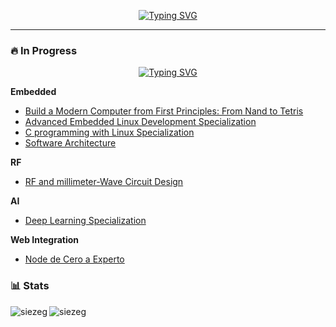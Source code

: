
<p align="center">
<a href="https://git.io/typing-svg"><img src="https://readme-typing-svg.demolab.com?font=Shadows+Into+Light&size=55&duration=2000&pause=1000&color=000000&background=FFFFFF&center=true&vCenter=true&width=1000&height=120&lines=%60%60'-.%2C_%2C.-'%60%60'-.%2C_%2C.%3D'%60%60'-.%2C_%2C.-'%60%60'-.%2C_%2C.%3D'%60%60+STAY+CURIOUS!+%60%60'-.%2C_%2C.-'%60%60'-.%2C_%2C.%3D'%60%60'-.%2C_%2C.-'%60%60'-.%2C_%2C.%3D'%60%60;o+1+o+o+1+o+1+1+o+o+1+o+1+o+o+1+%3C+STAY+HACK!+%3E+o+1+o+o+1+o+1+1+o+o+1+o+1+o+o+1" alt="Typing SVG" /></a>
</p>

<!--
### Where I am:
**Contact:**
<a href="https://linkedin.com/in/nelsonrs" target="blank"><img align="center" src="https://raw.githubusercontent.com/rahuldkjain/github-profile-readme-generator/master/src/images/icons/Social/linked-in-alt.svg" alt="nelsonrs" height="30" width="40" /></a>
<a href="https://twitter.com/siezeg" target="blank"><img align="center" src="https://raw.githubusercontent.com/rahuldkjain/github-profile-readme-generator/master/src/images/icons/Social/twitter.svg" alt="siezeg" height="30" width="40" /></a>
<a href="https://www.youtube.com/@siezeg" target="blank"><img align="center" src="https://raw.githubusercontent.com/rahuldkjain/github-profile-readme-generator/master/src/images/icons/Social/youtube.svg" alt="siezeg" height="30" width="40" /></a>

**Programming:**
<a href="https://exercism.org/profiles/siezeg" target="_blank" rel="noreferrer"> <img align="center" src="https://d24y9kuxp2d7l2.cloudfront.net/assets/icons/exercism-face-gradient-31ce1b1261c54ead735cf687a2dc8549b3d00bb1.svg" alt="python" width="40" height="35"/> </a> 
<a href="https://www.leetcode.com/siezeg" target="blank"><img align="center" src="https://raw.githubusercontent.com/rahuldkjain/github-profile-readme-generator/master/src/images/icons/Social/leet-code.svg" alt="siezeg" height="30" width="40" /></a>

---


> Click on each icon or link to check my work.
 
### ⚔️ Tools

**Programming:**
<a href="https://github.com/siezeg/portfolio/blob/main/tools/python.md" target="_blank" rel="noreferrer"> <img align="center" src="https://raw.githubusercontent.com/devicons/devicon/master/icons/python/python-original.svg" alt="python" width="35" height="35"/> </a> 

### 🧠 Skills
**Fundamentals:**
[Practice Journal]() **`circuits, algorithms, maths, ...`**  

**Hardware:**
[RF Design](https://github.com/siezeg/portfolio/blob/main/skills/rf_design.md) | [Digital Design](https://github.com/siezeg/portfolio/blob/main/skills/digital_design.md)

 **Computer Science:**  
-->
---

### 🔥 In Progress

<p align="center">
<a href="https://git.io/typing-svg"><img src="https://readme-typing-svg.demolab.com?font=Shadows+Into+Light&size=45&duration=2000&pause=1000&color=000000&background=FFFFFF&center=true&vCenter=true&width=1000&height=70&lines=Always+Learning+%F0%9F%91%A8%F0%9F%8F%BB%E2%80%8D%F0%9F%92%BB;Always+Improving+%F0%9F%8F%86" alt="Typing SVG" /></a>
</p>



**Embedded**
- [Build a Modern Computer from First Principles: From Nand to Tetris](https://github.com/siezeg/coursera-nand-2-tetris)
- [Advanced Embedded Linux Development Specialization](https://www.coursera.org/specializations/advanced-embedded-linux-development)
- [C programming with Linux Specialization](https://www.coursera.org/specializations/deep-learning)
- [Software Architecture](https://www.coursera.org/learn/software-architecture/home/info)

**RF**
- [RF and millimeter-Wave Circuit Design](https://github.com/siezeg/coursera-wireless-technology)

**AI**
- [Deep Learning Specialization](https://www.coursera.org/specializations/deep-learning)

**Web Integration**
- [Node de Cero a Experto](https://www.udemy.com/course/node-de-cero-a-experto/)  

### 📊 Stats
<p><img align="left" src="https://github-readme-stats.vercel.app/api?username=siezeg&show_icons=true&locale=en&theme=swift" alt="siezeg" /></p>
<p><img align="left" src="https://github-readme-stats.vercel.app/api/top-langs?username=siezeg&show_icons=true&locale=en&layout=compact&theme=swift" alt="siezeg" /></p>
